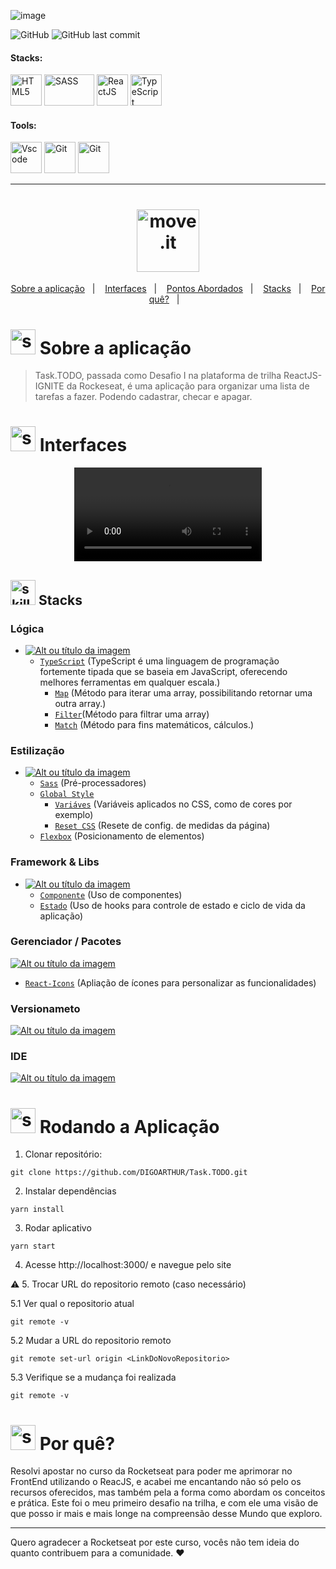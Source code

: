 <!-- VISUALIZAR NO VSCODE  CTRL + K  V -->

<!-- BADGES https://www.youtube.com/watch?v=cRoBt6AZgjc
https://dev.to/envoy_/150-badges-for-github-pnk

BUILD BADGES
https://shields.io

https://simpleicons.org/?q=react
-->

 <!------------------------------------BANNER PROJECT-->

![image](https://user-images.githubusercontent.com/59892368/153731943-b50bd9e6-b88a-4653-8ff6-ee13f8850d9a.png)

 <!------------------------------------SHIELDS PROJECT-->
![GitHub](https://img.shields.io/github/license/digoarthur/Task.TODO)
![GitHub last commit](https://img.shields.io/github/last-commit/digoarthur/Task.TODO)


 <!------------------------------------STACKS-->
#### Stacks:
<p align="left">

 <a href="https://developer.mozilla.org/pt-BR/docs/Web/HTML"><img  alt="HTML5"  width="50" height="50" src="https://user-images.githubusercontent.com/59892368/222955162-5b69600b-8953-45bd-9144-56fb3491d54e.svg"><a/>
 <a href="https://sass-lang.com"><img  alt="SASS"  width="80" height="50" src="https://user-images.githubusercontent.com/59892368/223991584-175a2777-acde-4c71-947c-7844c64e595b.svg"><a/>
    <a href="https://pt-br.reactjs.org/"><img  alt="ReactJS"  width="50" height="50" src="https://user-images.githubusercontent.com/59892368/210763677-ee1a0283-eea7-45de-9589-86d7c50a8cb0.svg"><a/>
   <a href="https://www.typescriptlang.org/"><img  alt="TypeScript"  width="50" height="50" src="https://user-images.githubusercontent.com/59892368/210762527-ae3afe1f-fe36-46a9-98ad-35dbae4d1adf.svg"><a/>
</p>
  
 <!------------------------------------TOOLS-->
 #### Tools:
 <a href="https://code.visualstudio.com/"><img  alt="Vscode"  width="50" height="50" src="https://user-images.githubusercontent.com/59892368/223381414-d3066c8b-c3ee-4fae-943d-481857e88000.svg"><a/>
 <a href="https://git-scm.com/"><img  alt="Git"  width="50" height="50" src="https://user-images.githubusercontent.com/59892368/223381109-88617798-75ae-4f3a-bc4a-1210637f818c.svg"><a/>
  <a href="https://yarnpkg.com"><img  alt="Git"  width="50" height="50" src="https://user-images.githubusercontent.com/59892368/197615074-2e78b82c-b853-455c-8920-272cf1ce6399.svg"><a/>   
     


    
---
    
  <!------------------------------------PROJECT ICON-->
  <h1 align="center">
  <img width="100" height="100" alt="move.it" title="move.it" src="https://user-images.githubusercontent.com/59892368/153732380-eb4f896d-23e3-44cd-8ccd-5ca75a34a80e.svg" />
</h1>

 <!------------------------------------SUMMARY-->
   
  
<p align="center">
  <a href="https://github.com/DIGOARTHUR/Task.TODO#--sobre-a-aplicação-">Sobre a aplicação</a>&nbsp;&nbsp;&nbsp;|&nbsp;&nbsp;&nbsp;
  <a href="https://github.com/DIGOARTHUR/Task.TODO#--interfaces-"> Interfaces</a>&nbsp;&nbsp;&nbsp;|&nbsp;&nbsp;&nbsp;
  <a href="https://github.com/DIGOARTHUR/Task.TODO#-pontos-abordados-">Pontos Abordados</a>&nbsp;&nbsp;&nbsp;|&nbsp;&nbsp;&nbsp;
  <a href="https://github.com/DIGOARTHUR/Task.TODO#-stacks-">Stacks</a>&nbsp;&nbsp;&nbsp;|&nbsp;&nbsp;&nbsp;
  <a href="https://github.com/DIGOARTHUR/Task.TODO#-por-quê--">Por quê?</a>&nbsp;&nbsp;&nbsp;|&nbsp;&nbsp;&nbsp;
</p> 

  
  
  
  
# <img  alt="skills"  width="40" height="40" src="https://user-images.githubusercontent.com/59892368/148622497-164365e8-f6b0-4f40-bc75-a0ed4da6059b.png">  Sobre a aplicação <!---write here : talk a little about project: what's does, example.  -->
> Task.TODO, passada como Desafio I na plataforma de trilha ReactJS-IGNITE da Rockeseat, é uma aplicação para organizar uma lista de tarefas a fazer. Podendo cadastrar, checar e apagar.



# <img  alt="skills"  width="40" height="40" src="https://user-images.githubusercontent.com/59892368/149667468-f228e4e8-c2f0-474d-858d-6b9216f49b2f.png">  Interfaces <!---write here : demonstration of the application layout.  -->

<p align="center">
  <video  alt="gif_"  src="https://user-images.githubusercontent.com/59892368/153525041-a7bcff23-9905-4de6-b869-1080e971d34c.mp4"></video>
  </p>

   
   
<!------------------------------------LIST: STACKS , LIBS & TOOLS-->

## <img  alt="skills"  width="40" height="40" src="https://user-images.githubusercontent.com/59892368/197614534-e12fb94a-b5cf-44ff-8d57-debad7299b0b.png"> Stacks <!---write here: learned concepts; -->

### Lógica 
*  <a href="https://devdigoarthur.notion.site/Map-a87c73417a064372b122bf448f4c6ed4"> ![Alt ou título da imagem](https://img.shields.io/badge/-TypeScript-/?logo=TypeScript&logoColor=white&color=informational)<a/>
   * [`TypeScript`](https://developer.mozilla.org/pt-BR/docs/Web/JavaScript/Reference/Global_Objects/Map) (TypeScript é uma linguagem de programação fortemente tipada que se baseia em JavaScript, oferecendo melhores ferramentas em qualquer escala.)
     * [`Map`](https://developer.mozilla.org/pt-BR/docs/Web/JavaScript/Reference/Global_Objects/Map) (Método para iterar uma array, possibilitando retornar uma outra array.)
     * [`Filter`](https://blog.betrybe.com/javascript/javascript-filter/)(Método para filtrar uma array)
     * [`Match`](https://www.w3schools.com/js/js_math.asp) (Método para fins matemáticos, cálculos.)
   
### Estilização 
* <a href="https://developer.mozilla.org/pt-BR/docs/Web/CSS"> ![Alt ou título da imagem](https://img.shields.io/badge/-SASS-/?logo=SASS&logoColor=white&color=pink)<a/> 
  * [`Sass`](https://sass-lang.com) (Pré-processadores)
  * [`Global Style`]()
     * [`Variáves`](https://developer.mozilla.org/pt-BR/docs/Web/CSS/Using_CSS_custom_properties) (Variáveis aplicados no CSS, como de cores por exemplo)
     * [`Reset CSS`](https://www.alura.com.br/artigos/o-que-e-reset-css) (Resete de config. de medidas da página)
  * [`Flexbox`](https://css-tricks.com/snippets/css/a-guide-to-flexbox/) (Posicionamento de elementos)
   
### Framework & Libs
   
* <a href="https://reactjs.org"> ![Alt ou título da imagem](https://img.shields.io/badge/-ReactJS-/?logo=React&logoColor=white&color=blue)<a/> 
  * [`Componente`](https://reactjs.org/docs/components-and-props.html) (Uso de componentes)
  * [`Estado`](https://reactjs.org/docs/state-and-lifecycle.html) (Uso de hooks para controle de estado e ciclo de vida da aplicação)


### Gerenciador / Pacotes
<a href="https://yarnpkg.com"> ![Alt ou título da imagem](https://img.shields.io/badge/-Yarn-/?logo=Yarn&logoColor=white&color=blue)<a/> 
   * [`React-Icons`](https://react-icons.github.io/react-icons/) (Apliação de ícones para personalizar as funcionalidades)
  
  ### Versionameto
 <a href="https://git-scm.com"> ![Alt ou título da imagem](https://img.shields.io/badge/-Git-/?logo=Git&logoColor=white&color=red)<a/> 
 ### IDE
 <a href="https://code.visualstudio.com"> ![Alt ou título da imagem](https://img.shields.io/badge/-VisualStudioCode-/?logo=VisualStudioCode&logoColor=white&color=informational)<a/>    
   
   



<!--
# <img  alt="skills"  width="40" height="40" src="https://user-images.githubusercontent.com/59892368/148622723-8e753e71-6bbf-46c3-b1b5-4fcc3d841a88.png"> Observações

:white_check_mark: FrontEnd
-->



 
 # <img  alt="skills"  width="40" height="40" src="https://user-images.githubusercontent.com/59892368/142216697-dd93272c-c614-4664-9d63-c4e4dfc3e0f3.gif"> Rodando a Aplicação
 


1. Clonar repositório:

```
git clone https://github.com/DIGOARTHUR/Task.TODO.git
```

2. Instalar dependências

```
yarn install
```

3. Rodar aplicativo

```
yarn start
```

4. Acesse http://localhost:3000/ e navegue pelo site

:warning: 5. Trocar URL do repositorio remoto (caso necessário)

  5.1 Ver qual o repositorio atual
```
git remote -v
```
  5.2 Mudar a URL do repositorio remoto
```
git remote set-url origin <LinkDoNovoRepositorio>
```
  5.3 Verifique se a mudança foi realizada
```
git remote -v
```
  
 # <img  alt="skills"  width="40" height="40" src="https://user-images.githubusercontent.com/59892368/148622627-c1eaa513-ca90-49e2-b5b8-c11d369becef.png"> Por quê?  <!---write here : motivation that led to created ; why did you do this program?   -->
Resolvi apostar no curso da Rocketseat para poder me aprimorar no FrontEnd utilizando o ReacJS, e acabei me encantando não só pelo os recursos oferecidos, mas também pela a forma como abordam os conceitos e prática. Este foi o meu primeiro desafio na trilha, e com ele uma visão de que posso ir mais e mais longe na compreensão desse Mundo que exploro.  
   
   ---
  Quero agradecer a Rocketseat por este curso, vocês não tem ideia do quanto contribuem para a comunidade. ♥
 
 <!--<a href="https://devdigoarthur.notion.site/ReactJS-93c2209743ad43dcb4e813a4dc93da05">Notion</a>-->
 

